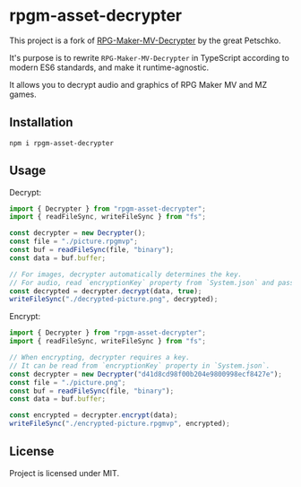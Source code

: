 # rpgm-asset-decrypter

This project is a fork of [RPG-Maker-MV-Decrypter](https://gitlab.com/Petschko/RPG-Maker-MV-Decrypter) by the great Petschko.

It's purpose is to rewrite `RPG-Maker-MV-Decrypter` in TypeScript according to modern ES6 standards, and make it runtime-agnostic.

It allows you to decrypt audio and graphics of RPG Maker MV and MZ games.

## Installation

`npm i rpgm-asset-decrypter`

## Usage

Decrypt:

```js
import { Decrypter } from "rpgm-asset-decrypter";
import { readFileSync, writeFileSync } from "fs";

const decrypter = new Decrypter();
const file = "./picture.rpgmvp";
const buf = readFileSync(file, "binary");
const data = buf.buffer;

// For images, decrypter automatically determines the key.
// For audio, read `encryptionKey` property from `System.json` and pass it to `Decrypter` constructor.
const decrypted = decrypter.decrypt(data, true);
writeFileSync("./decrypted-picture.png", decrypted);
```

Encrypt:

```js
import { Decrypter } from "rpgm-asset-decrypter";
import { readFileSync, writeFileSync } from "fs";

// When encrypting, decrypter requires a key.
// It can be read from `encryptionKey` property in `System.json`.
const decrypter = new Decrypter("d41d8cd98f00b204e9800998ecf8427e");
const file = "./picture.png";
const buf = readFileSync(file, "binary");
const data = buf.buffer;

const encrypted = decrypter.encrypt(data);
writeFileSync("./encrypted-picture.rpgmvp", encrypted);
```

## License

Project is licensed under MIT.
